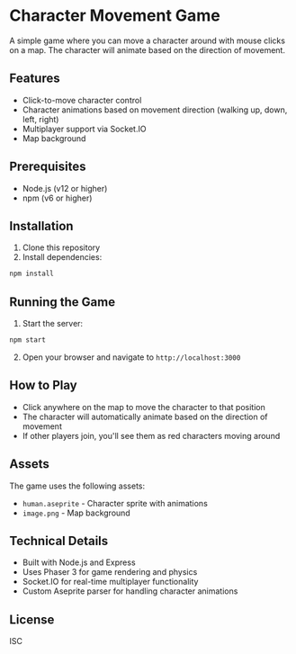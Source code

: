 # Character Movement Game

A simple game where you can move a character around with mouse clicks on a map. The character will animate based on the direction of movement.

## Features

- Click-to-move character control
- Character animations based on movement direction (walking up, down, left, right)
- Multiplayer support via Socket.IO
- Map background

## Prerequisites

- Node.js (v12 or higher)
- npm (v6 or higher)

## Installation

1. Clone this repository
2. Install dependencies:

```bash
npm install
```

## Running the Game

1. Start the server:

```bash
npm start
```

2. Open your browser and navigate to `http://localhost:3000`

## How to Play

- Click anywhere on the map to move the character to that position
- The character will automatically animate based on the direction of movement
- If other players join, you'll see them as red characters moving around

## Assets

The game uses the following assets:
- `human.aseprite` - Character sprite with animations
- `image.png` - Map background

## Technical Details

- Built with Node.js and Express
- Uses Phaser 3 for game rendering and physics
- Socket.IO for real-time multiplayer functionality
- Custom Aseprite parser for handling character animations

## License

ISC 